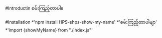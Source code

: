 #Introductin
စမ်းကြည့်တာပါ။

#Installation
    *'npm install HPS-shps-show-my-name'
    *'စမ်းကြည့်တာပါဗျာ'
    *'import {showMyName} from "./index.js"'